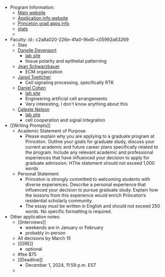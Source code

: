- Program Information:
	- [Main website](https://molbio.princeton.edu/graduate)
	- [Application info website](https://gradschool.princeton.edu/academics/degrees-requirements/fields-study/molecular-biology)
	- [Princeton grad apps info](https://gradschool.princeton.edu/admission-onboarding/prepare)
	- [stats](https://gradschool.princeton.edu/about/program-metrics/admission-statistics)
	-
- Faculty:
  id:: c2a8a020-226e-4fa0-9bd0-c05992a63269
	- Stas
	- [Danelle Devenport](https://molbio.princeton.edu/people/danelle-devenport)
		- [lab site](https://www.devenportlab.org/)
		- tissue polarity and epithelial patterning
	- [Jean Schwarzbauer](https://molbio.princeton.edu/people/jean-e-schwarzbauer)
		- ECM organization
	- [Jared Toettcher](https://molbio.princeton.edu/people/jared-e-toettcher)
		- Cell signaling processing, specifically RTK
	- [Daniel Cohen](https://mae.princeton.edu/people/faculty/cohen)
		- [lab site](https://cohengroup.princeton.edu/)
		- Engineering artificial cell arrangements
		- Very interesting, I don't know anything about this
	- [Celeste Nelson](https://cbe.princeton.edu/people/celeste-nelson)
		- [lab site](https://cmngroup.princeton.edu/)
		- cell cooperation and signal integration
- [[Writing Prompts]]
	- Academic Statement of Purpose
		- Please explain why you are applying to a graduate program at Princeton. Outline your goals for graduate study, discuss your current academic and future career plans specifically related to the program. Include any relevant academic and professional experiences that have influenced your decision to apply for graduate admission. HThe statement should not exceed 1,000 words
	- Personal Statement
		- Princeton is strongly committed to welcoming students with diverse experiences. Describe a personal experience that influenced your decision to pursue graduate study. Explain how the lessons from this experience would enrich Princeton’s residential scholarly community.
		- The essay must be written in English and should not exceed 250 words. No specific formatting is required.
- Other application notes:
	- [[Interviews]]
		- weekends are in January or February
		- probably in-person
	- All decisions by March 15
	- [[GRE]]
		- optional
	- #fee $75
	- [[Deadline]]
		- December 1, 2024, 11:59 p.m. EST
	-